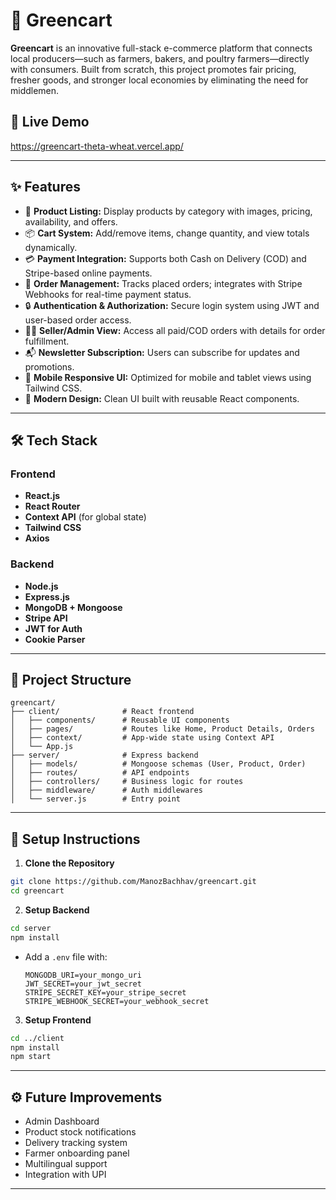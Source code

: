 
# 🌱 Greencart

**Greencart** is an innovative full-stack e-commerce platform that connects local producers—such as farmers, bakers, and poultry farmers—directly with consumers. Built from scratch, this project promotes fair pricing, fresher goods, and stronger local economies by eliminating the need for middlemen.

## 🚀 Live Demo

https://greencart-theta-wheat.vercel.app/

---

## ✨ Features

* 🛒 **Product Listing:** Display products by category with images, pricing, availability, and offers.
* 📦 **Cart System:** Add/remove items, change quantity, and view totals dynamically.
* 💳 **Payment Integration:** Supports both Cash on Delivery (COD) and Stripe-based online payments.
* 🧾 **Order Management:** Tracks placed orders; integrates with Stripe Webhooks for real-time payment status.
* 🔒 **Authentication & Authorization:** Secure login system using JWT and user-based order access.
* 🧑‍🌾 **Seller/Admin View:** Access all paid/COD orders with details for order fulfillment.
* 📬 **Newsletter Subscription:** Users can subscribe for updates and promotions.
* 📱 **Mobile Responsive UI:** Optimized for mobile and tablet views using Tailwind CSS.
* 🎨 **Modern Design:** Clean UI built with reusable React components.

---

## 🛠 Tech Stack

### Frontend

* **React.js**
* **React Router**
* **Context API** (for global state)
* **Tailwind CSS**
* **Axios**

### Backend

* **Node.js**
* **Express.js**
* **MongoDB + Mongoose**
* **Stripe API**
* **JWT for Auth**
* **Cookie Parser**

---

## 📁 Project Structure

```
greencart/
├── client/              # React frontend
│   ├── components/      # Reusable UI components
│   ├── pages/           # Routes like Home, Product Details, Orders
│   ├── context/         # App-wide state using Context API
│   └── App.js
├── server/              # Express backend
│   ├── models/          # Mongoose schemas (User, Product, Order)
│   ├── routes/          # API endpoints
│   ├── controllers/     # Business logic for routes
│   ├── middleware/      # Auth middlewares
│   └── server.js        # Entry point
```

---

## 🧪 Setup Instructions

1. **Clone the Repository**

```bash
git clone https://github.com/ManozBachhav/greencart.git
cd greencart
```

2. **Setup Backend**

```bash
cd server
npm install
```

* Add a `.env` file with:

  ```
  MONGODB_URI=your_mongo_uri
  JWT_SECRET=your_jwt_secret
  STRIPE_SECRET_KEY=your_stripe_secret
  STRIPE_WEBHOOK_SECRET=your_webhook_secret
  ```

3. **Setup Frontend**

```bash
cd ../client
npm install
npm start
```

---

## ⚙️ Future Improvements

* Admin Dashboard
* Product stock notifications
* Delivery tracking system
* Farmer onboarding panel
* Multilingual support
* Integration with UPI

---


